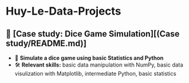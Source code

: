 # Huy-Le-Data-Projects

## 🔹 [Case study: Dice Game Simulation][(Case study/README.md)]
- 🔗 **Simulate a dice game using basic Statistics and Python**
- 🛠️ **Relevant skills:**
basic data manipulation with NumPy,
basic data visulization with Matplotlib,
intermediate Python, 
basic statistics
